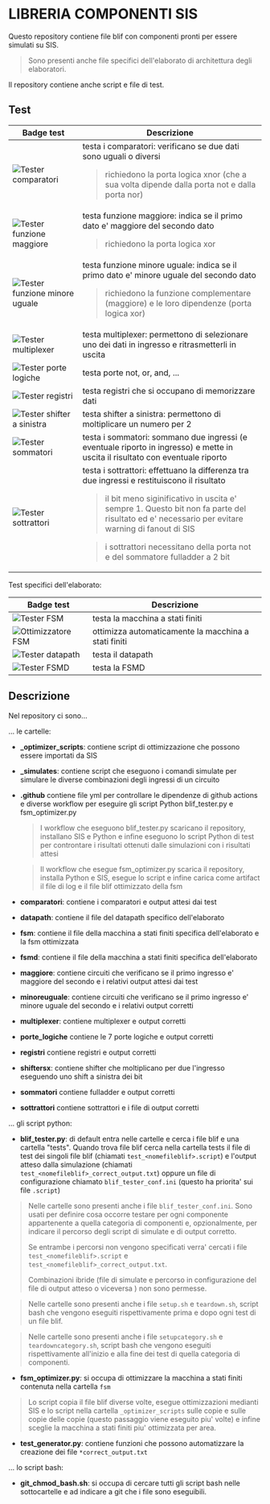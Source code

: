 # LIBRERIA COMPONENTI SIS


Questo repository contiene file blif
con componenti pronti per essere simulati su SIS.
> Sono presenti anche file specifici dell'elaborato
> di architettura degli elaboratori.

Il repository contiene anche script e file di test.

## Test

|Badge test|Descrizione|
|-----|-----------|
|![Tester comparatori](https://github.com/arc6-202021/lib_componenti_sis/workflows/Tester%20comparatori/badge.svg)|testa i comparatori: verificano se due dati sono uguali o diversi<br><blockquote><p>richiedono la porta logica xnor (che a sua volta dipende dalla porta not e dalla porta nor)</p></blockquote>|
|![Tester funzione maggiore](https://github.com/arc6-202021/lib_componenti_sis/workflows/Tester%20funzione%20maggiore/badge.svg)|testa funzione maggiore: indica se il primo dato e' maggiore del secondo dato<br><blockquote><p>richiedono la porta logica xor</p></blockquote>|
|![Tester funzione minore uguale](https://github.com/arc6-202021/lib_componenti_sis/workflows/Tester%20funzione%20minore%20uguale/badge.svg)|testa funzione minore uguale: indica se il primo dato e' minore uguale del secondo dato<br><blockquote><p>richiedono la funzione complementare (maggiore) e le loro dipendenze (porta logica xor)</p></blockquote>|
|![Tester multiplexer](https://github.com/arc6-202021/lib_componenti_sis/workflows/Tester%20multiplexer/badge.svg)|testa multiplexer: permettono di selezionare uno dei dati in ingresso e ritrasmetterli in uscita |
|![Tester porte logiche](https://github.com/arc6-202021/lib_componenti_sis/workflows/Tester%20porte%20logiche/badge.svg)|testa porte not, or, and, ...|
|![Tester registri](https://github.com/arc6-202021/lib_componenti_sis/workflows/Tester%20registri/badge.svg)|testa registri che si occupano di memorizzare dati|
|![Tester shifter a sinistra](https://github.com/arc6-202021/lib_componenti_sis/workflows/Tester%20shifter%20a%20sinistra/badge.svg)|testa shifter a sinistra: permettono di moltiplicare un numero per 2 |
|![Tester sommatori](https://github.com/arc6-202021/lib_componenti_sis/workflows/Tester%20sommatori/badge.svg)|testa i sommatori: sommano due ingressi (e eventuale riporto in ingresso) e mette in uscita il risultato con eventuale riporto|
|![Tester sottrattori](https://github.com/arc6-202021/lib_componenti_sis/workflows/Tester%20sottrattori/badge.svg)|testa i sottrattori: effettuano la differenza tra due ingressi e restituiscono il risultato <br> <blockquote><p>il bit meno siginificativo in uscita e' sempre 1. Questo bit non fa parte del risultato ed e' necessario per evitare warning di fanout di SIS</p></blockquote><blockquote><p>i sottrattori necessitano della porta not e del sommatore fulladder a 2 bit</p></blockquote>|

Test specifici dell'elaborato:

|Badge test|Descrizione|
|-----|-----------|
|![Tester FSM](https://github.com/arc6-202021/lib_componenti_sis/workflows/Tester%20FSM/badge.svg)|testa la macchina a stati finiti|
|![Ottimizzatore FSM](https://github.com/arc6-202021/lib_componenti_sis/workflows/Ottimizzatore%20FSM/badge.svg)|ottimizza automaticamente la macchina a stati finiti|
|![Tester datapath](https://github.com/arc6-202021/lib_componenti_sis/workflows/Tester%20datapath/badge.svg)|testa il datapath|
|![Tester FSMD](https://github.com/arc6-202021/lib_componenti_sis/workflows/Tester%20FSMD/badge.svg)|testa la FSMD|

## Descrizione

Nel repository ci sono...

... le cartelle:
* **_optimizer_scripts**: contiene script di ottimizzazione che possono essere importati da SIS
* **_simulates**: contiene script che eseguono i comandi simulate per simulare le diverse combinazioni degli ingressi di un circuito
* **.github** contiene file yml per controllare le dipendenze di github actions
e diverse workflow per eseguire gli script Python blif_tester.py e fsm_optimizer.py
    > I workflow che eseguono blif_tester.py scaricano il repository, installano SIS e Python e infine eseguono lo script Python di test
    > per controntare i risultati ottenuti dalle simulazioni con i risultati attesi

    > Il workflow che esegue fsm_optimizer.py scarica il repository, installa Python e SIS, esegue lo script e infine carica
    > come artifact il file di log e il file blif ottimizzato della fsm
* **comparatori**: contiene i comparatori e output attesi dai test
* **datapath**: contiene il file del datapath specifico dell'elaborato
* **fsm**: contiene il file della macchina a stati finiti specifica dell'elaborato e la fsm ottimizzata
* **fsmd**: contiene il file della macchina a stati finiti specifica dell'elaborato
* **maggiore**: contiene circuiti che verificano se il primo ingresso e' maggiore del secondo e i relativi output attesi dai test
* **minoreuguale**: contiene circuiti che verificano se il primo ingresso e' minore uguale del secondo e i relativi output corretti
* **multiplexer**: contiene multiplexer e output corretti
* **porte_logiche** contiene le 7 porte logiche e output corretti
* **registri** contiene registri e output corretti
* **shiftersx**: contiene shifter che moltiplicano per due l'ingresso eseguendo uno shift a sinistra dei bit
* **sommatori** contiene fulladder e output corretti
* **sottrattori** contiene sottrattori e i file di output corretti

... gli script python:
* **blif_tester.py**: di default entra nelle cartelle e cerca i file blif e una cartella "tests".
Quando trova file blif cerca nella cartella tests
il file di test dei singoli file blif (chiamati ```test_<nomefileblif>.script```)
e l'output atteso dalla simulazione (chiamati ```test_<nomefileblif>_correct_output.txt```)
oppure un file di configurazione chiamato ```blif_tester_conf.ini``` (questo ha priorita' sui file ```.script```)
> Nelle cartelle sono presenti anche i file ```blif_tester_conf.ini```.
> Sono usati per definire cosa occorre testare per ogni componente appartenente a quella categoria di componenti
> e, opzionalmente, per indicare il percorso degli script di simulate e di output corretto.
> 
> Se entrambe i percorsi non vengono specificati verra' cercati i file ```test_<nomefileblif>.script```
> e ```test_<nomefileblif>_correct_output.txt```.
>
> Combinazioni ibride (file di simulate e percorso in configurazione del file di output atteso o viceversa )
> non sono permesse.

> Nelle cartelle sono presenti anche i file ```setup.sh``` e ```teardown.sh```, script bash che vengono eseguiti
> rispettivamente prima e dopo ogni test di un file blif.

> Nelle cartelle sono presenti anche i file ```setupcategory.sh``` e ```teardowncategory.sh```, script bash che
> vengono eseguiti rispettivamente all'inizio e alla fine dei test di quella categoria di componenti.

* **fsm_optimizer.py**: si occupa di ottimizzare la macchina a stati finiti contenuta nella cartella ```fsm```
> Lo script copia il file blif diverse volte, esegue ottimizzazioni medianti SIS e lo script nella cartella ```_optimizer_scripts```
> sulle copie e sulle copie delle copie (questo passaggio viene eseguito piu' volte) e infine sceglie la macchina a stati finiti piu' ottimizzata per area.

* **test_generator.py**: contiene funzioni che possono automatizzare la creazione dei
file ```*correct_output.txt```

... lo script bash:
* **git_chmod_bash.sh**: si occupa di cercare tutti gli script bash nelle sottocartelle e ad indicare
a git che i file sono eseguibili.
